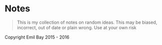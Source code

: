 # Notes

> This is my collection of notes on random ideas. This may be biased, incorrect, out of date or plain wrong. Use at your own risk

Copyright Emil Bay 2015 - 2016
